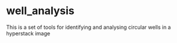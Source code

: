 # well_analysis
This is a set of tools for identifying and analysing circular wells in a hyperstack image
